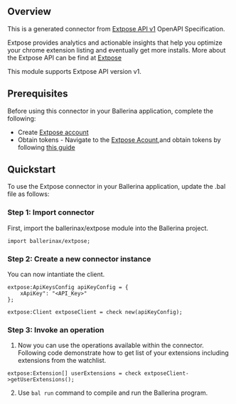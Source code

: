 ## Overview
This is a generated connector from [Extpose API v1](https://extpose.com/) OpenAPI Specification. 

Extpose provides analytics and actionable insights that help you optimize your chrome extension listing and eventually get more installs. More about the Extpose API can be find at [Extpose](https://docs.extpose.com/getting-started)
 
This module supports Extpose API version v1.

## Prerequisites
Before using this connector in your Ballerina application, complete the following:
- Create [Extpose account](https://extpose.com/signup)
- Obtain tokens - Navigate to the [Extpose Acount](https://extpose.com/account),and obtain tokens by following [this guide](https://docs.extpose.com/api-reference)
 
## Quickstart
To use the Extpose connector in your Ballerina application, update the .bal file as follows:
### Step 1: Import connector
First, import the ballerinax/extpose module into the Ballerina project.
```ballerina
import ballerinax/extpose;
```
### Step 2: Create a new connector instance
You can now intantiate the client.

```ballerina
extpose:ApiKeysConfig apiKeyConfig = {
    xApiKey": "<API_Key>"
};

extpose:Client extposeClient = check new(apiKeyConfig);
```

### Step 3: Invoke an operation
1. Now you can use the operations available within the connector. Following code demonstrate how to get list of your extensions including extensions from the watchlist.
```ballerina
extpose:Extension[] userExtensions = check extposeClient->getUserExtensions();
```
2. Use `bal run` command to compile and run the Ballerina program.
